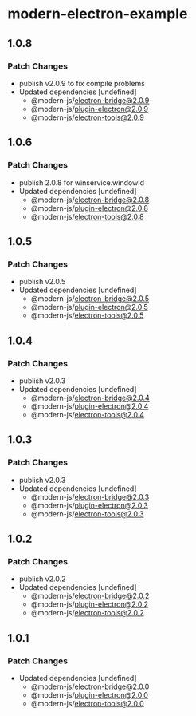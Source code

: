 # modern-electron-example

## 1.0.8

### Patch Changes

- publish v2.0.9 to fix compile problems
- Updated dependencies [undefined]
  - @modern-js/electron-bridge@2.0.9
  - @modern-js/plugin-electron@2.0.9
  - @modern-js/electron-tools@2.0.9

## 1.0.6

### Patch Changes

- publish 2.0.8 for winservice.windowId
- Updated dependencies [undefined]
  - @modern-js/electron-bridge@2.0.8
  - @modern-js/plugin-electron@2.0.8
  - @modern-js/electron-tools@2.0.8

## 1.0.5

### Patch Changes

- publish v2.0.5
- Updated dependencies [undefined]
  - @modern-js/electron-bridge@2.0.5
  - @modern-js/plugin-electron@2.0.5
  - @modern-js/electron-tools@2.0.5

## 1.0.4

### Patch Changes

- publish v2.0.3
- Updated dependencies [undefined]
  - @modern-js/electron-bridge@2.0.4
  - @modern-js/plugin-electron@2.0.4
  - @modern-js/electron-tools@2.0.4

## 1.0.3

### Patch Changes

- publish v2.0.3
- Updated dependencies [undefined]
  - @modern-js/electron-bridge@2.0.3
  - @modern-js/plugin-electron@2.0.3
  - @modern-js/electron-tools@2.0.3

## 1.0.2

### Patch Changes

- publish v2.0.2
- Updated dependencies [undefined]
  - @modern-js/electron-bridge@2.0.2
  - @modern-js/plugin-electron@2.0.2
  - @modern-js/electron-tools@2.0.2

## 1.0.1

### Patch Changes

- Updated dependencies [undefined]
  - @modern-js/electron-bridge@2.0.0
  - @modern-js/plugin-electron@2.0.0
  - @modern-js/electron-tools@2.0.0
